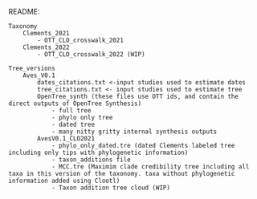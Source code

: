 README:

    Taxonomy
        Clements_2021
            - OTT_CLO_crosswalk_2021
        Clements_2022
            - OTT_CLO_crosswalk_2022 (WIP)
            
    Tree_versions
        Aves_V0.1
            dates_citations.txt <-input studies used to estimate dates
            tree_citations.txt <- input studies used to estimate tree
            OpenTree_synth (these files use OTT ids, and contain the direct outputs of OpenTree Synthesis)
                - full tree
                - phylo only tree
                - dated tree
                - many nitty gritty internal synthesis outputs
            AvesV0.1_CLO2021
                - phylo_only_dated.tre (dated Clements labeled tree including only tips with phylogenetic information)
                - taxon_additions file
                - MCC.tre (Maximim clade credibility tree including all taxa in this version of the taxonomy. taxa without phylogenetic information added using Clootl)
                - Taxon addition tree cloud (WIP)
            




